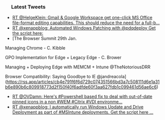 <h3><a href="https://twitter.com/endi24"><img height=16 src="https://upload.wikimedia.org/wikipedia/sco/9/9f/Twitter_bird_logo_2012.svg"></a> Latest Tweets</h3>

<!-- BLOG-POST-LIST:START -->
- [RT @HelgeKlein: Gmail & Google Workspace get one-click MS Office file-format editing capabilities.
This should reduce the need for a full-b…](https://rss.app/articles/cb4e791f6f6d729c074351566bd3a7c508111d6e1a31b6e890b6c809918773d2f150f40f6adfdf6cf1aa6874df110e9466d16fe2cb)
- [RT @xenappblog: Automated Windows Patching with @pdqdeploy Get the script here:](https://rss.app/articles/cb4e791f6f6d729c074351566bd3a7c508111d6e1a31b6e890b6c809918773d2f150f40f6adfde60f7a6697bd8110d9668d16fe1ca)
- [The Browser Summit 
29th Jan.

Managing Chrome - C. Kibble

GPO Implementation for Edge + Legacy Edge - C. Brower

Managing + Deploying Edge with MEMCM + Intune
⁦@TheNotoriousDRR⁩

Browser Compatibility: Saying Goodbye to IE 
⁦@jandreacola⁩](https://rss.app/articles/cb4e791f6f6d729c074351566bd3a7c508111d6e1a31b6e890b6c809918773d2f150f40f6adfde60f3aa627fdb1c099461d56ae6c6)
- [RT @OVDamn:  Here's #Powershell based fix to deal with out-of-date pinned icons in a non #WEM #Citrix #VDI environme…](https://rss.app/articles/cb4e791f6f6d729c074351566bd3a7c508111d6e1a31b6e890b6c809918773d2f150f40f6adfde6df4aa6f78d91d0f9564d46ce0c2)
- [RT @xenappblog: I automatically run Windows Update and Drive Deployment as part of #MSIntune deployments. Get the script here
…](https://rss.app/articles/cb4e791f6f6d729c074351566bd3a7c508111d6e1a31b6e890b6c809918773d2f150f40f6adfde6cf0a76879de160c9362d06ce0c2)
<!-- BLOG-POST-LIST:END -->
